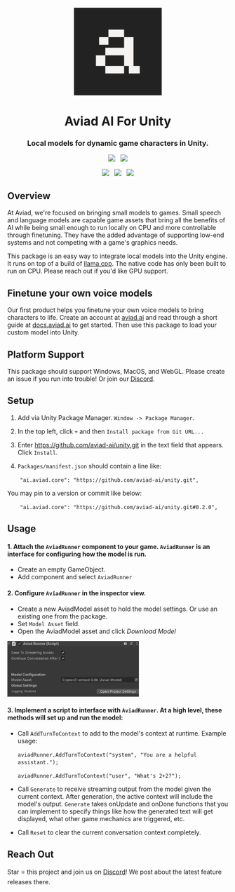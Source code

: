 <p align="center">
    <a href="https://aviad.ai" target="_blank">
        <img width="200" src="images/logo.png" alt="Aviad Logo">
    </a>
</p>
<p align="center">
    <h1 align="center">
        Aviad AI For Unity
    </h1>
    <h3 align="center">
        Local models for dynamic game characters in Unity.
    </h3>
</p>
<p align="center">
    <a href="https://github.com/aviad-ai/aviad"><img src="https://img.shields.io/badge/version-0.2.0-ff7f00.svg?style=flat-square"></a>
    &nbsp;
    <a href="https://github.com/aviad-ai/aviad/blob/main/LICENSE"><img src="https://img.shields.io/badge/license-MIT-28a745.svg?style=flat-square"></a>
</p>
<p align="center">
    <a href="https://x.com/aviadai"><img src="https://img.shields.io/badge/twitter-Follow_us-1d9bf0.svg?style=flat-square"></a>
    &nbsp;
    <a href="https://www.linkedin.com/company/aviad-ai/"><img src="https://img.shields.io/badge/linkedin-Connect_with_us-0a66c2.svg?style=flat-square"></a>
    &nbsp;
    <a href="https://discord.gg/your-discord-invite"><img src="https://img.shields.io/badge/discord-Join_us-5865F2.svg?style=flat-square"></a>
</p>

## Overview
At Aviad, we're focused on bringing small models to games. Small speech and language models are capable game assets that bring all the benefits of AI while being small 
enough to run locally on CPU and more controllable through finetuning. They have the added advantage of supporting low-end systems and not competing with a game's graphics needs.

This package is an easy way to integrate local models into the Unity engine. It runs on top of a build of [llama.cpp](https://github.com/ggml-org/llama.cpp). The native code has only been built to run on CPU. Please reach out if you'd like GPU support.

## Finetune your own voice models

Our first product helps you finetune your own voice models to bring characters to life. Create an account at [aviad.ai](aviad.ai) and read through a short guide at [docs.aviad.ai](docs.aviad.ai) to get started. Then use this package to load your custom model into Unity.

## Platform Support

This package should support Windows, MacOS, and WebGL. Please create an issue if you run into trouble! Or join our [Discord](https://discord.gg/Jk4jUYghnA).

## Setup

1. Add via Unity Package Manager. `Window -> Package Manager`.

2. In the top left, click `+` and then `Install package from Git URL...`

3. Enter https://github.com/aviad-ai/unity.git in the text field that appears. Click `Install`.

4. `Packages/manifest.json` should contain a line like:

`    "ai.aviad.core": "https://github.com/aviad-ai/unity.git",`

You may pin to a version or commit like below:

`    "ai.aviad.core": "https://github.com/aviad-ai/unity.git#0.2.0",`

## Usage

#### 1. Attach the `AviadRunner` component to your game. `AviadRunner` is an interface for configuring how the model is run.
* Create an empty GameObject.
* Add component and select `AviadRunner`

#### 2. Configure `AviadRunner` in the inspector view.
* Create a new AviadModel asset to hold the model settings. Or use an existing one from the package.
* Set `Model Asset` field.
* Open the AviadModel asset and click *Download Model*

<img width="300" src="images/AviadRunner.png" alt="AviadRunner inspector view">

#### 3. Implement a script to interface with `AviadRunner`. At a high level, these methods will set up and run the model:
* Call `AddTurnToContext` to add to the model's context at runtime. Example usage:

  `aviadRunner.AddTurnToContext("system", "You are a helpful assistant.");`
  
  `aviadRunner.AddTurnToContext("user", "What's 2+2?");`

* Call `Generate` to receive streaming output from the model given the current context. After generation, the active context will include the model's output. `Generate` takes onUpdate and onDone functions that you can implement to specify things like how the generated text will get displayed, what other game mechanics are triggered, etc.
* Call `Reset` to clear the current conversation context completely.

## Reach Out
Star ⭐ this project and join us on [Discord](https://discord.gg/Jk4jUYghnA)! We post about the latest feature releases there.
